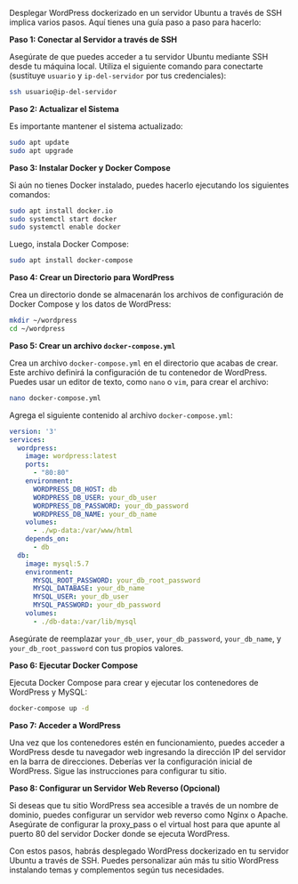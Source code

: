 Desplegar WordPress dockerizado en un servidor Ubuntu a través de SSH implica varios pasos. Aquí tienes una guía paso a paso para hacerlo:

**Paso 1: Conectar al Servidor a través de SSH**

Asegúrate de que puedes acceder a tu servidor Ubuntu mediante SSH desde tu máquina local. Utiliza el siguiente comando para conectarte (sustituye `usuario` y `ip-del-servidor` por tus credenciales):

```bash
ssh usuario@ip-del-servidor
```

**Paso 2: Actualizar el Sistema**

Es importante mantener el sistema actualizado:

```bash
sudo apt update
sudo apt upgrade
```

**Paso 3: Instalar Docker y Docker Compose**

Si aún no tienes Docker instalado, puedes hacerlo ejecutando los siguientes comandos:

```bash
sudo apt install docker.io
sudo systemctl start docker
sudo systemctl enable docker
```

Luego, instala Docker Compose:

```bash
sudo apt install docker-compose
```

**Paso 4: Crear un Directorio para WordPress**

Crea un directorio donde se almacenarán los archivos de configuración de Docker Compose y los datos de WordPress:

```bash
mkdir ~/wordpress
cd ~/wordpress
```

**Paso 5: Crear un archivo `docker-compose.yml`**

Crea un archivo `docker-compose.yml` en el directorio que acabas de crear. Este archivo definirá la configuración de tu contenedor de WordPress. Puedes usar un editor de texto, como `nano` o `vim`, para crear el archivo:

```bash
nano docker-compose.yml
```

Agrega el siguiente contenido al archivo `docker-compose.yml`:

```yaml
version: '3'
services:
  wordpress:
    image: wordpress:latest
    ports:
      - "80:80"
    environment:
      WORDPRESS_DB_HOST: db
      WORDPRESS_DB_USER: your_db_user
      WORDPRESS_DB_PASSWORD: your_db_password
      WORDPRESS_DB_NAME: your_db_name
    volumes:
      - ./wp-data:/var/www/html
    depends_on:
      - db
  db:
    image: mysql:5.7
    environment:
      MYSQL_ROOT_PASSWORD: your_db_root_password
      MYSQL_DATABASE: your_db_name
      MYSQL_USER: your_db_user
      MYSQL_PASSWORD: your_db_password
    volumes:
      - ./db-data:/var/lib/mysql
```

Asegúrate de reemplazar `your_db_user`, `your_db_password`, `your_db_name`, y `your_db_root_password` con tus propios valores.

**Paso 6: Ejecutar Docker Compose**

Ejecuta Docker Compose para crear y ejecutar los contenedores de WordPress y MySQL:

```bash
docker-compose up -d
```

**Paso 7: Acceder a WordPress**

Una vez que los contenedores estén en funcionamiento, puedes acceder a WordPress desde tu navegador web ingresando la dirección IP del servidor en la barra de direcciones. Deberías ver la configuración inicial de WordPress. Sigue las instrucciones para configurar tu sitio.

**Paso 8: Configurar un Servidor Web Reverso (Opcional)**

Si deseas que tu sitio WordPress sea accesible a través de un nombre de dominio, puedes configurar un servidor web reverso como Nginx o Apache. Asegúrate de configurar la proxy_pass o el virtual host para que apunte al puerto 80 del servidor Docker donde se ejecuta WordPress.

Con estos pasos, habrás desplegado WordPress dockerizado en tu servidor Ubuntu a través de SSH. Puedes personalizar aún más tu sitio WordPress instalando temas y complementos según tus necesidades.
